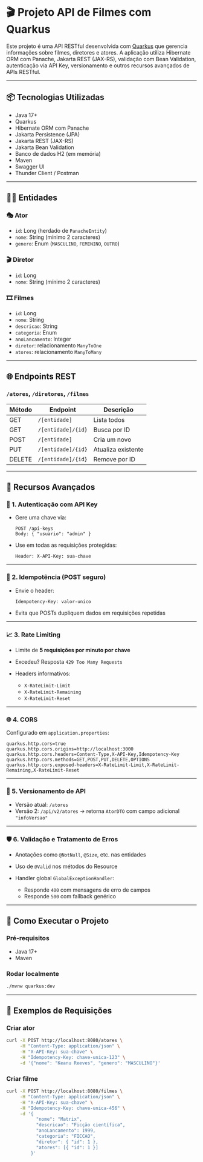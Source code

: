 

# 🎬 Projeto API de Filmes com Quarkus

Este projeto é uma API RESTful desenvolvida com [Quarkus](https://quarkus.io/) que gerencia informações sobre filmes, diretores e atores. A aplicação utiliza Hibernate ORM com Panache, Jakarta REST (JAX-RS), validação com Bean Validation, autenticação via API Key, versionamento e outros recursos avançados de APIs RESTful.

---

## 📦 Tecnologias Utilizadas

* Java 17+
* Quarkus
* Hibernate ORM com Panache
* Jakarta Persistence (JPA)
* Jakarta REST (JAX-RS)
* Jakarta Bean Validation
* Banco de dados H2 (em memória)
* Maven
* Swagger UI
* Thunder Client / Postman

---

## 🧑‍🎤 Entidades

### 🎭 Ator

* `id`: Long (herdado de `PanacheEntity`)
* `nome`: String (mínimo 2 caracteres)
* `genero`: Enum (`MASCULINO`, `FEMININO`, `OUTRO`)

### 🎬 Diretor

* `id`: Long
* `nome`: String (mínimo 2 caracteres)

### 🎞️ Filmes

* `id`: Long
* `nome`: String
* `descricao`: String
* `categoria`: Enum
* `anoLancamento`: Integer
* `diretor`: relacionamento `ManyToOne`
* `atores`: relacionamento `ManyToMany`

---

## 🌐 Endpoints REST

### `/atores`, `/diretores`, `/filmes`

| Método | Endpoint           | Descrição          |
| ------ | ------------------ | ------------------ |
| GET    | `/[entidade]`      | Lista todos        |
| GET    | `/[entidade]/{id}` | Busca por ID       |
| POST   | `/[entidade]`      | Cria um novo       |
| PUT    | `/[entidade]/{id}` | Atualiza existente |
| DELETE | `/[entidade]/{id}` | Remove por ID      |

---

## 🚀 Recursos Avançados

### 🔐 1. Autenticação com API Key

* Gere uma chave via:

  ```
  POST /api-keys
  Body: { "usuario": "admin" }
  ```
* Use em todas as requisições protegidas:

  ```
  Header: X-API-Key: sua-chave
  ```

---

### 🧠 2. Idempotência (POST seguro)

* Envie o header:

  ```
  Idempotency-Key: valor-unico
  ```
* Evita que POSTs dupliquem dados em requisições repetidas

---

### 📈 3. Rate Limiting

* Limite de **5 requisições por minuto por chave**
* Excedeu? Resposta `429 Too Many Requests`
* Headers informativos:

  * `X-RateLimit-Limit`
  * `X-RateLimit-Remaining`
  * `X-RateLimit-Reset`

---

### 🌐 4. CORS

Configurado em `application.properties`:

```properties
quarkus.http.cors=true
quarkus.http.cors.origins=http://localhost:3000
quarkus.http.cors.headers=Content-Type,X-API-Key,Idempotency-Key
quarkus.http.cors.methods=GET,POST,PUT,DELETE,OPTIONS
quarkus.http.cors.exposed-headers=X-RateLimit-Limit,X-RateLimit-Remaining,X-RateLimit-Reset
```

---

### 🔀 5. Versionamento de API

* Versão atual: `/atores`
* Versão 2: `/api/v2/atores`
  → retorna `AtorDTO` com campo adicional `"infoVersao"`

---

### 🛡️ 6. Validação e Tratamento de Erros

* Anotações como `@NotNull`, `@Size`, etc. nas entidades
* Uso de `@Valid` nos métodos do Resource
* Handler global `GlobalExceptionHandler`:

  * Responde `400` com mensagens de erro de campos
  * Responde `500` com fallback genérico

---

## 🧪 Como Executar o Projeto

### Pré-requisitos

* Java 17+
* Maven

### Rodar localmente

```bash
./mvnw quarkus:dev
```

---

## 📌 Exemplos de Requisições

### Criar ator

```bash
curl -X POST http://localhost:8080/atores \
     -H "Content-Type: application/json" \
     -H "X-API-Key: sua-chave" \
     -H "Idempotency-Key: chave-unica-123" \
     -d '{"nome": "Keanu Reeves", "genero": "MASCULINO"}'
```

### Criar filme

```bash
curl -X POST http://localhost:8080/filmes \
     -H "Content-Type: application/json" \
     -H "X-API-Key: sua-chave" \
     -H "Idempotency-Key: chave-unica-456" \
     -d '{
           "nome": "Matrix",
           "descricao": "Ficção científica",
           "anoLancamento": 1999,
           "categoria": "FICCAO",
           "diretor": { "id": 1 },
           "atores": [{ "id": 1 }]
         }'
```
